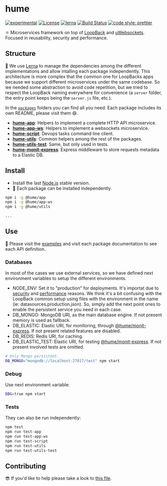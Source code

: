 # hume

[![experimental](http://badges.github.io/stability-badges/dist/experimental.svg)](http://github.com/badges/stability-badges)
[![License](https://img.shields.io/badge/License-Apache%202.0-blue.svg)](https://opensource.org/licenses/Apache-2.0)
[![lerna](https://img.shields.io/badge/maintained%20with-lerna-cc00ff.svg)](https://lernajs.io/)
[![Build Status](https://travis-ci.org/IBMResearch/hume.svg?branch=master)](https://travis-ci.org/IBMResearch/hume)
[![code style: prettier](https://img.shields.io/badge/code_style-prettier-ff69b4.svg?style=flat-square)](https://github.com/prettier/prettier)

:atom_symbol: Microservices framework on top of [LoopBack](http://loopback.io) and [uWebsockets](https://github.com/uNetworking/uWebSockets). Focused in reusability, security and performance.

## Structure

:construction: We use [Lerna](https://github.com/lerna/lerna) to manage the dependencies among the different implementations and allow intalling each package independently. This architecture is more complex that the common one for LoopBacks apps because we support different microservices under the same codebase. So we needed some abstraction to avoid code repetition, but we tried to respect the LoopBack naming everywhere for convenience (a `server` folder, the entry point keeps being the `server.js` file, etc.).

In the [`packages`](packages) folders you can find all you need. Each package includes its own README, please visit them :smile:.

- [**hume-app**](packages/hume-app): Helpers to implement a complete HTTP API microservice.
- [**hume-app-ws**](packages/hume-app-ws): Helpers to implement a websockets microservice.
- [**hume-script**](packages/hume-script): Devops tasks command line client.
- [**hume-utils**](packages/hume-utils): Common helpers among the rest of the packages.
- [**hume-utils-test**](packages/hume-utils-test): Same, but only used in tests.
- [**hume-monit-express**](packages/hume-monit-express): Express middleware to store requests metadata to a Elastic DB.

## Install

- Install the last [Node.js](https://nodejs.org/download) stable version.
- :pizza: Each package can be installed independently.

```sh
npm i -g @hume/app
npm i -g @hume/app-ws
npm i -g @hume/utils

...
```

## Use

:rocket: Please visit the [examples](example) and visit each package documentation to see each API definition.

### Databases

In most of the cases we use external services, so we have defined next environment variables to setup the different environments.

- NODE_ENV: Set it to "production" for deployments. It's importat due to [security](https://github.com/jesusprubio/strong-node#12-returned-errors-dont-include-sensitive-information-about-the-environment-stack-paths-db-queries-etc-cwe-209) and [performance](https://www.dynatrace.com/news/blog/the-drastic-effects-of-omitting-node_env-in-your-express-js-applications) reasons. We think it's a bit confusing with the LoopBack common setup using files with the environment in the name (ie: datasources.production.json). So, simply add the next point ones to enable the persistent service you need in each case.
- DB_MONGO: MongoDB URI, as the main database engine. If not present memory is used as fallback.
- DB_ELASTIC: Elastic URI, for monitoring, through [@hume/monit-express](packages/hume-monit-express). If not present related features are disabled.
- DB_REDIS: Redis URI, for caching.
- DB_ELASTIC_TEST: Elastic URI, for testing [@hume/monit-express](packages/hume-monit-express). If not present involved tests are omitted.

```sh
# Only Mongo persistent.
DB_MONGO="mongodb://localhost:27017/test" npm start
```

### Debug

Use next environment variable:

```sh
DBG=true npm start
```

### Tests

They can also be run independently:

```sh
npm test
npm run test-app
npm run test-app-ws
npm run test-script
npm run test-utils
npm run test-utils-test
```

## Contributing

:sunglasses: If you'd like to help please take a look to [this file](.github/CONTRIBUTING.md).
